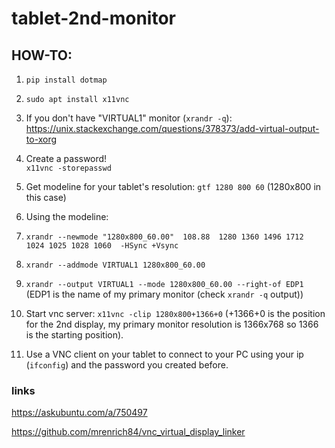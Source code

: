 # tablet-2nd-monitor

## HOW-TO:
1. `pip install dotmap`  
2. `sudo apt install x11vnc`

3. If you don't have "VIRTUAL1" monitor (`xrandr -q`): https://unix.stackexchange.com/questions/378373/add-virtual-output-to-xorg

4. Create a password!  
`x11vnc -storepasswd`

5. Get modeline for your tablet's resolution: `gtf 1280 800 60` (1280x800 in this case)

6. Using the modeline: 

  1. `xrandr --newmode "1280x800_60.00"  108.88  1280 1360 1496 1712  1024 1025 1028 1060  -HSync +Vsync`

  2. `xrandr --addmode VIRTUAL1 1280x800_60.00`

  3. `xrandr --output VIRTUAL1 --mode 1280x800_60.00 --right-of EDP1` (EDP1 is the name of my primary monitor (check `xrandr -q` output))

7. Start vnc server: `x11vnc -clip 1280x800+1366+0` (+1366+0 is the position for the 2nd display, my primary monitor resolution is 1366x768 so 1366 is the starting position).

8. Use a VNC client on your tablet to connect to your PC using your ip (`ifconfig`) and the password you created before.

### links

https://askubuntu.com/a/750497

https://github.com/mrenrich84/vnc_virtual_display_linker

